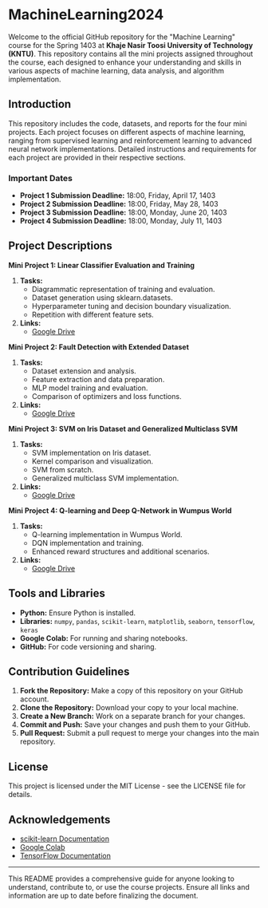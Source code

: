 # MachineLearning2024
Welcome to the official GitHub repository for the "Machine Learning" course for the Spring 1403 at **Khaje Nasir Toosi University of Technology (KNTU)**. This repository contains all the mini projects assigned throughout the course, each designed to enhance your understanding and skills in various aspects of machine learning, data analysis, and algorithm implementation.
## Introduction
This repository includes the code, datasets, and reports for the four mini projects. Each project focuses on different aspects of machine learning, ranging from supervised learning and reinforcement learning to advanced neural network implementations. Detailed instructions and requirements for each project are provided in their respective sections.

### Important Dates
- **Project 1 Submission Deadline:** 18:00, Friday, April 17, 1403
- **Project 2 Submission Deadline:** 18:00, Friday, May 28, 1403
- **Project 3 Submission Deadline:** 18:00, Monday, June 20, 1403
- **Project 4 Submission Deadline:** 18:00, Monday, July 11, 1403

## Project Descriptions
**Mini Project 1: Linear Classifier Evaluation and Training**
1. **Tasks:**
      - Diagrammatic representation of training and evaluation.
      - Dataset generation using sklearn.datasets.
      - Hyperparameter tuning and decision boundary visualization.
      - Repetition with different feature sets.
2. **Links:**
      - [Google Drive](https://drive.google.com/drive/folders/1DurmfyJrGhzOfw3Igz8vlM2zN7IH64SW)

**Mini Project 2: Fault Detection with Extended Dataset**
1. **Tasks:**
      - Dataset extension and analysis.
      - Feature extraction and data preparation.
      - MLP model training and evaluation.
      - Comparison of optimizers and loss functions.
2. **Links:**
      - [Google Drive](https://drive.google.com/drive/folders/1BrnONSjWUGlUfimrD60juktJD3gK1nqw)

**Mini Project 3: SVM on Iris Dataset and Generalized Multiclass SVM**
1. **Tasks:**
      - SVM implementation on Iris dataset.
      - Kernel comparison and visualization.
      - SVM from scratch.
      - Generalized multiclass SVM implementation.
2. **Links:**
      - [Google Drive](https://drive.google.com/drive/folders/1jGEaYzkplmLxT9eO_XlBQrmlBCEk)

**Mini Project 4: Q-learning and Deep Q-Network in Wumpus World**
1. **Tasks:**
      - Q-learning implementation in Wumpus World.
      - DQN implementation and training.
      - Enhanced reward structures and additional scenarios.
2. **Links:**
      - [Google Drive](https://drive.google.com/drive/folders/147v_LVsJreU_Pg6KVc4gar_UjFSXKEP7)

## Tools and Libraries
- **Python:** Ensure Python is installed.
- **Libraries:** `numpy`, `pandas`, `scikit-learn`, `matplotlib`, `seaborn`, `tensorflow`, `keras`
- **Google Colab:** For running and sharing notebooks.
- **GitHub:** For code versioning and sharing.

## Contribution Guidelines
1. **Fork the Repository:** Make a copy of this repository on your GitHub account.
2. **Clone the Repository:** Download your copy to your local machine.
3. **Create a New Branch:** Work on a separate branch for your changes.
4. **Commit and Push:** Save your changes and push them to your GitHub.
5. **Pull Request:** Submit a pull request to merge your changes into the main repository.

## License
This project is licensed under the MIT License - see the LICENSE file for details.

## Acknowledgements
- [scikit-learn Documentation](https://scikit-learn.org/stable/api/index.html)
- [Google Colab](https://colab.research.google.com/)
- [TensorFlow Documentation](https://www.tensorflow.org/)

***
This README provides a comprehensive guide for anyone looking to understand, contribute to, or use the course projects. Ensure all links and information are up to date before finalizing the document.
